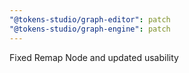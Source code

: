 ```yaml
---
"@tokens-studio/graph-editor": patch
"@tokens-studio/graph-engine": patch
---
```


Fixed Remap Node and updated usability
